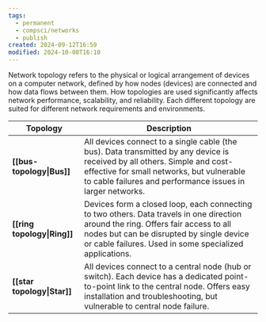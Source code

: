 ```yaml
---
tags:
  - permanent
  - compsci/networks
  - publish
created: 2024-09-12T16:59
modified: 2024-10-08T16:10
---
```

Network topology refers to the physical or logical arrangement of devices on a computer network, defined by how nodes (devices) are connected and how data flows between them. How topologies are used significantly affects network performance, scalability, and reliability. Each different topology are suited for different network requirements and environments.

| Topology                    | Description                                                                                                                                                                                                                               |
| --------------------------- | ----------------------------------------------------------------------------------------------------------------------------------------------------------------------------------------------------------------------------------------- |
| **[[bus-topology\|Bus]]**   | All devices connect to a single cable (the bus). Data transmitted by any device is received by all others. Simple and cost-effective for small networks, but vulnerable to cable failures and performance issues in larger networks.      |
| **[[ring topology\|Ring]]** | Devices form a closed loop, each connecting to two others. Data travels in one direction around the ring. Offers fair access to all nodes but can be disrupted by single device or cable failures. Used in some specialized applications. |
| **[[star topology\|Star]]** | All devices connect to a central node (hub or switch). Each device has a dedicated point-to-point link to the central node. Offers easy installation and troubleshooting, but vulnerable to central node failure.                         |
